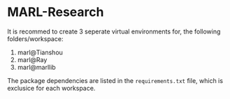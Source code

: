 # MARL-Research

It is recommed to create 3 seperate virtual environments for, the following folders/workspace:
<ol>
  <li> marl@Tianshou </li>
  <li> marl@Ray </li>
  <li> marl@marllib </li>
</ol>

The package dependencies are listed in the `requirements.txt` file, which is exclusice for each workspace.

